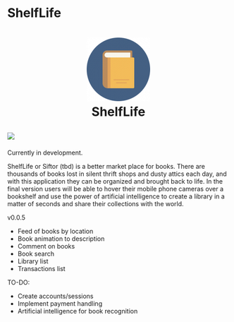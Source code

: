 # ShelfLife

<h1 align="center">
  <img src="https://raw.githubusercontent.com/ypyakymiv/LibRary/master/icon/mipmap-xxhdpi/ic_launcher.png"/><br>
  ShelfLife
</h1>

<h1 style="display: inline; width: 100%; align: center;">
  <img src="https://github.com/ypyakymiv/LibRary/blob/master/RM_res/test.gif" style="display: inline;" width="30%" />
</h1>

Currently in development.

ShelfLife or Siftor (tbd) is a better market place for books.
There are thousands of books lost in silent thrift shops
and dusty attics each day, and with this application they can be
organized and brought back to life. In the final version users
will be able to hover their mobile phone cameras over a bookshelf
and use the power of artificial intelligence to create a library
in a matter of seconds and share their collections with the world.

v0.0.5

  - Feed of books by location
  - Book animation to description
  - Comment on books
  - Book search
  - Library list
  - Transactions list

TO-DO:

  - Create accounts/sessions
  - Implement payment handling
  - Artificial intelligence for book recognition
